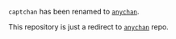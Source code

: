 `captchan` has been renamed to [`anychan`](https://github.com/catamphetamine/anychan).

This repository is just a redirect to [`anychan`](https://github.com/catamphetamine/anychan) repo.